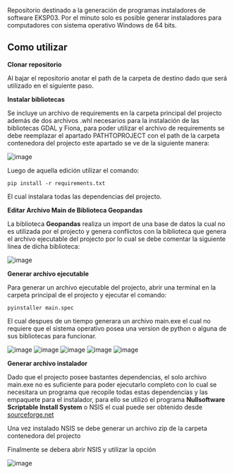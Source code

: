 Repositorio destinado a la generación de programas instaladores de software EKSP03. Por el minuto solo es posible generar instaladores para computadores con sistema operativo Windows de 64 bits.

## Como utilizar

**Clonar repositorio**
 
 Al bajar el repositorio anotar el path de la carpeta de destino dado que será utilizado en el siguiente paso.
 
 **Instalar bibliotecas**
 
 Se incluye un archivo de requirements en la carpeta principal del projecto además de dos archivos .whl necesarios para la instalación de las bibliotecas GDAL y Fiona, para poder utilizar el archivo de requirements se debe reemplazar el apartado PATHTOPROJECT con el path de la carpeta contenedora del projecto este apartado se ve de la siguiente manera:
 
![image](https://user-images.githubusercontent.com/30658657/176694666-46ac64b4-475d-4c7b-99de-a4ff6b4299e0.png)

Luego de aquella edición utilizar el comando:

```
pip install -r requirements.txt
```

El cual instalara todas las dependencias del projecto.

**Editar Archivo Main de Biblioteca Geopandas**

La biblioteca **Geopandas** realiza un import de una base de datos la cual no es utilizada por el projecto y genera conflictos con la biblioteca que genera el archivo ejecutable del projecto por lo cual se debe comentar la siguiente linea de dicha biblioteca:

![image](https://user-images.githubusercontent.com/30658657/176698370-5c8b159b-7908-4b10-9627-b5c758aed775.png)


**Generar archivo ejecutable**

Para generar un archivo ejecutable del projecto, abrir una terminal en la carpeta principal de el projecto y ejecutar el comando:

```
pyinstaller main.spec
```

El cual despues de un tiempo generara un archivo main.exe el cual no requiere que el sistema operativo posea una version de python o alguna de sus bibliotecas para funcionar.

![image](https://user-images.githubusercontent.com/30658657/176699003-94e66531-943d-4c49-9dd1-dcdf4d5e9ad6.png)
![image](https://user-images.githubusercontent.com/30658657/176699113-02d595f2-eb39-4cb2-b326-396bebb92a85.png)
![image](https://user-images.githubusercontent.com/30658657/176699282-aae60df3-a151-4abb-9818-81b277e88e98.png)
![image](https://user-images.githubusercontent.com/30658657/176699492-2989401e-ea0f-4173-abb0-980fed635da7.png)
![image](https://user-images.githubusercontent.com/30658657/176699717-47f7426a-a342-442b-b96f-9016fc9bc242.png)


**Generar archivo instalador**

Dado que el projecto posee bastantes dependencias, el solo archivo main.exe no es suficiente para poder ejecutarlo completo con lo cual se necesitara un programa que recopile todas estas dependencias y las empaquete para el instalador, para ello se utilizó el programa **Nullsoftware Scriptable Install System** o NSIS el cual puede ser obtenido desde [sourceforge.net](https://sourceforge.net/)

Una vez instalado NSIS se debe generar un archivo zip de la carpeta contenedora del projecto

Finalmente se debera abrir NSIS y utilizar la opción

![image](https://user-images.githubusercontent.com/30658657/176700303-b0cff725-33bd-498e-a373-0aa7f8f6f45b.png)

